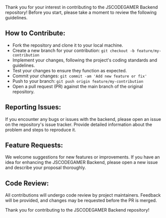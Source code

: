 Thank you for your interest in contributing to the JSCODEGAMER Backend repository! Before you start, please take a moment to review the following guidelines.

## How to Contribute:
- Fork the repository and clone it to your local machine.
- Create a new branch for your contribution: ```git checkout -b feature/my-contribution```
- Implement your changes, following the project's coding standards and guidelines.
- Test your changes to ensure they function as expected.
- Commit your changes: ```git commit -am 'Add new feature or fix'```
- Push to your branch: ```git push origin feature/my-contribution```
- Open a pull request (PR) against the main branch of the original repository.

## Reporting Issues:
If you encounter any bugs or issues with the backend, please open an issue on the repository's issue tracker. Provide detailed information about the problem and steps to reproduce it.

## Feature Requests:
We welcome suggestions for new features or improvements. If you have an idea for enhancing the JSCODEGAMER Backend, please open a new issue and describe your proposal thoroughly.

## Code Review:
All contributions will undergo code review by project maintainers. Feedback will be provided, and changes may be requested before the PR is merged.

Thank you for contributing to the JSCODEGAMER Backend repository!